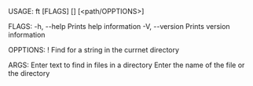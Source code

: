USAGE:
    ft [FLAGS] [<text>] [<path/OPPTIONS>]

FLAGS:
    -h, --help          Prints help information
    -V, --version       Prints version information

OPPTIONS:
    !                   Find for a string in the currnet directory

ARGS:
    <text>              Enter text to find in files in a directory
    <path>              Enter the name of the file or the directory
